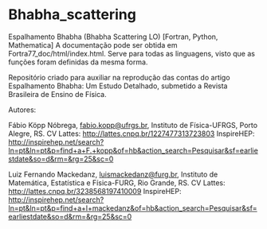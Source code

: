 # Bhabha_scattering
Espalhamento Bhabha (Bhabha Scattering LO) [Fortran, Python, Mathematica]
A documentação pode ser obtida em Fortra77_doc/html/index.html. Serve para todas as linguagens, visto que
as funções foram definidas da mesma forma.

Repositório criado para auxiliar na reprodução das contas do artigo Espalhamento Bhabha: Um Estudo Detalhado, 
submetido a Revista Brasileira de Ensino de Física.

Autores: 

Fábio Köpp Nóbrega, fabio.kopp@ufrgs.br, Instituto de Física-UFRGS, Porto Alegre, RS.
CV Lattes: http://lattes.cnpq.br/1227477313723803
InspireHEP: http://inspirehep.net/search?ln=pt&ln=pt&p=find+a+F.+kopp&of=hb&action_search=Pesquisar&sf=earliestdate&so=d&rm=&rg=25&sc=0

Luiz Fernando Mackedanz, luismackedanz@furg.br, Instituto de Matemática, Estatística e Física-FURG, Rio Grande, RS.
CV Lattes: http://lattes.cnpq.br/3238568197410009 
InspireHEP: http://inspirehep.net/search?ln=pt&ln=pt&p=find+a+l+mackedanz&of=hb&action_search=Pesquisar&sf=earliestdate&so=d&rm=&rg=25&sc=0
